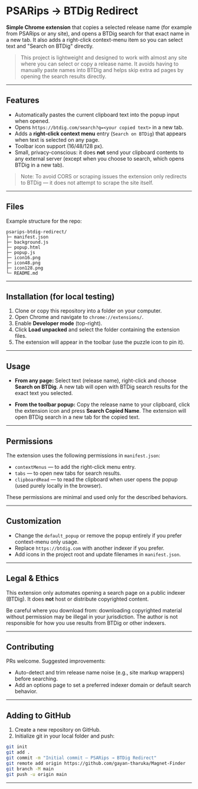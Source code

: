 # PSARips → BTDig Redirect

**Simple Chrome extension** that copies a selected release name (for example from PSARips or any site), and opens a BTDig search for that exact name in a new tab. It also adds a right-click context-menu item so you can select text and "Search on BTDig" directly.

> This project is lightweight and designed to work with almost any site where you can select or copy a release name. It avoids having to manually paste names into BTDig and helps skip extra ad pages by opening the search results directly.

---

## Features

* Automatically pastes the current clipboard text into the popup input when opened.
* Opens `https://btdig.com/search?q=<your copied text>` in a new tab.
* Adds a **right-click context menu** entry (`Search on BTDig`) that appears when text is selected on any page.
* Toolbar icon support (16/48/128 px).
* Small, privacy-conscious: it does **not** send your clipboard contents to any external server (except when you choose to search, which opens BTDig in a new tab).

> Note: To avoid CORS or scraping issues the extension only redirects to BTDig — it does not attempt to scrape the site itself.

---

## Files

Example structure for the repo:

```
psarips-btdig-redirect/
├─ manifest.json
├─ background.js
├─ popup.html
├─ popup.js
├─ icon16.png
├─ icon48.png
├─ icon128.png
└─ README.md
```

---

## Installation (for local testing)

1. Clone or copy this repository into a folder on your computer.
2. Open Chrome and navigate to `chrome://extensions/`.
3. Enable **Developer mode** (top-right).
4. Click **Load unpacked** and select the folder containing the extension files.
5. The extension will appear in the toolbar (use the puzzle icon to pin it).

---

## Usage

* **From any page:** Select text (release name), right-click and choose **Search on BTDig**. A new tab will open with BTDig search results for the exact text you selected.

* **From the toolbar popup:** Copy the release name to your clipboard, click the extension icon and press **Search Copied Name**. The extension will open BTDig search in a new tab for the copied text.

---

## Permissions

The extension uses the following permissions in `manifest.json`:

* `contextMenus` — to add the right-click menu entry.
* `tabs` — to open new tabs for search results.
* `clipboardRead` — to read the clipboard when user opens the popup (used purely locally in the browser).

These permissions are minimal and used only for the described behaviors.

---

## Customization

* Change the `default_popup` or remove the popup entirely if you prefer context-menu only usage.
* Replace `https://btdig.com` with another indexer if you prefer.
* Add icons in the project root and update filenames in `manifest.json`.

---

## Legal & Ethics

This extension only automates opening a search page on a public indexer (BTDig). It does **not** host or distribute copyrighted content.

Be careful where you download from: downloading copyrighted material without permission may be illegal in your jurisdiction. The author is not responsible for how you use results from BTDig or other indexers.

---

## Contributing

PRs welcome. Suggested improvements:

* Auto-detect and trim release name noise (e.g., site markup wrappers) before searching.
* Add an options page to set a preferred indexer domain or default search behavior.

---

## Adding to GitHub

1. Create a new repository on GitHub.
2. Initialize git in your local folder and push:

```bash
git init
git add .
git commit -m "Initial commit — PSARips → BTDig Redirect"
git remote add origin https://github.com/gayan-tharuka/Magnet-Finder
git branch -M main
git push -u origin main
```

---

